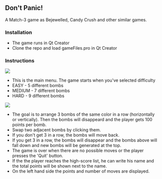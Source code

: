<h2>Don't Panic!</h2>
<p>A Match-3 game as Bejewelled, Candy Crush and other similar games.</p>

<h3>Installation</h3>
<ul>
  <li>The game runs in Qt Creator</li>
  <li> Clone the repo and load gameFiles.pro in Qt Creator</li>
</ul>
<h3>Instructions</h3>
<p><img src="http://i.imgur.com/ar3Gy3B.png">
<ul>
  <li>This is the main menu. The game starts when you've selected difficulty</li>
  <li>EASY - 5 different bombs</li>
  <li>MEDIUM - 7 different bombs</li>
  <li>HARD - 9 different bombs</li>
</ul>
<p><img src="http://i.imgur.com/b2ir5UO.png">
<ul>
  <li>The goal is to arrange 3 bombs of the same color in a row (horizontally or vertically). Then the bombs will disappeard and the player gets 100 points per bomb.</li>
  <li>Swap two adjacent bombs by clicking them.</li>
  <li>If you don't get 3 in a row, the bombs will move back.</li>
  <li>If you get 3 in a row, the bombs will disappear and the bombs above will fall down and new bombs will be generated at the top.</li>
  <li>The game is over when there are no possible moves or the player presses the 'Quit' button.</li>
  <li>If the the player reaches the high-score list, he can write his name and the total points will be shown next to the name.</li>
  <li>On the left hand side the points and number of moves are displayed.</li>
</ul>